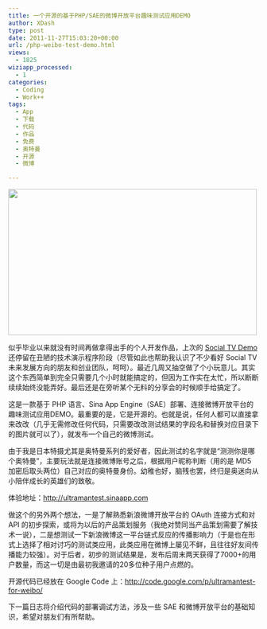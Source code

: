 ```yaml
---
title: 一个开源的基于PHP/SAE的微博开放平台趣味测试应用DEMO
author: XDash
type: post
date: 2011-11-27T15:03:20+00:00
url: /php-weibo-test-demo.html
views:
  - 1825
wiziapp_processed:
  - 1
categories:
  - Coding
  - Work++
tags:
  - App
  - 下载
  - 代码
  - 作品
  - 免费
  - 奥特曼
  - 开源
  - 微博

---
```

[<img loading="lazy" decoding="async" class="size-full wp-image-5002 alignnone" title="ultramantest" src="http://www.fanbing.net/wp-content/uploads/2011/11/ultramantest1.jpg" alt="" width="500" height="294" />][1]

似乎毕业以来就没有时间再做拿得出手的个人开发作品，上次的 <a href="http://www.fanbing.net/socialtv-demo.html" target="_blank">Social TV Demo</a> 还停留在丑陋的技术演示程序阶段（尽管如此也帮助我认识了不少看好 Social TV 未来发展方向的朋友和创业团队，呵呵）。最近几周又抽空做了个小玩意儿。其实这个东西简单到完全只需要几个小时就能搞定的，但因为工作实在太忙，所以断断续续始终没能弄好。最后还是在旁听某个无料的分享会的时候顺手给搞定了。

这是一款基于 PHP 语言、Sina App Engine（SAE）部署、连接微博开放平台的趣味测试应用DEMO。最重要的是，它是开源的。也就是说，任何人都可以直接拿来改改（几乎无需修改任何代码，只需要改改测试结果的字段名和替换对应目录下的图片就可以了），就发布一个自己的微博测试。

由于我是日本特摄尤其是奥特曼系列的爱好者，因此测试的名字就是“测测你是哪个奥特曼”，主要玩法就是连接微博账号之后，根据用户昵称判断（用的是 MD5 加密后取头两位）自己对应的奥特曼身份。幼稚也好，脑残也罢，终归是奥迷向从小陪伴成长的英雄们的致敬。

体验地址：<a href="http://ultramantest.sinaapp.com" target="_blank">http://ultramantest.sinaapp.com</a>

<!--more-->做这个的另外两个想法，一是了解熟悉新浪微博开放平台的 OAuth 连接方式和对 API 的初步探索，或将为以后的产品策划服务（我绝对赞同当产品策划需要了解技术一说），二是想测试一下新浪微博这一平台链式反应的传播影响力（于是也在形式上选择了相对讨巧的测试类应用，此类应用在微博上屡见不鲜，且往往好友间传播能力较强）。对于后者，初步的测试结果是，发布后周末两天获得了7000+的用户数量，而这一切是由最初我邀请的20多位种子用户点燃的。

开源代码已经放在 Google Code 上：<a href="http://code.google.com/p/ultramantest-for-weibo/" target="_blank">http://code.google.com/p/ultramantest-for-weibo/</a>

下一篇日志将介绍代码的部署调试方法，涉及一些 SAE 和微博开放平台的基础知识，希望对朋友们有所帮助。

 [1]: http://www.fanbing.net/wp-content/uploads/2011/11/ultramantest1.jpg